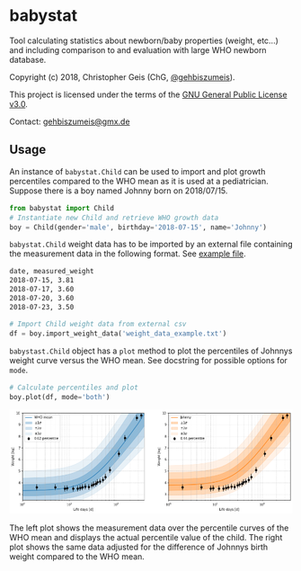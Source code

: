 babystat
==============================

Tool calculating statistics about newborn/baby properties (weight, etc...) and including comparison to and evaluation with large WHO newborn database.

Copyright (c) 2018, Christopher Geis (ChG, [@gehbiszumeis](http://github.com)).

This project is licensed under the terms of the [GNU General Public License v3.0](LICENSE).

Contact: gehbiszumeis@gmx.de

Usage
------------

An instance of `babystat.Child` can be used to import and plot growth
 percentiles compared to the WHO mean as it is used at a pediatrician. 
 Suppose there is a boy named Johnny born on 2018/07/15. 

```python
from babystat import Child
# Instantiate new Child and retrieve WHO growth data
boy = Child(gender='male', birthday='2018-07-15', name='Johnny')
```

`babystat.Child` weight data has to be imported by an external file containing
 the measurement data in the following format. See [example file](https://github.com/gehbiszumeis/babystat/blob/master/weight_data_example.txt). 
 
 ```
date, measured_weight
2018-07-15, 3.81
2018-07-17, 3.60
2018-07-20, 3.60
2018-07-23, 3.50
```

```python
# Import Child weight data from external csv
df = boy.import_weight_data('weight_data_example.txt')
```

`babystast.Child` object has a `plot` method to plot the percentiles of
 Johnnys weight curve versus the WHO mean. See docstring for possible options
  for `mode`.

```python
# Calculate percentiles and plot
boy.plot(df, mode='both')
```

![Example image](example_image.png)

The left plot shows the measurement data over the percentile curves of the WHO
 mean and displays the actual percentile value of the child. The right plot
  shows the same data adjusted for the difference of Johnnys birth weight
   compared to the WHO mean.

